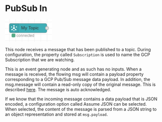 # PubSub In

![PubSub In](images/pubsub_in_node.png)

This node receives a message that has been published to a topic.  During configuration, the property called `Subscription` is used to name the GCP Subscription that we are watching.

This is an event generating node and as such has no inputs.  When a message is received, the flowing msg will contain a payload property corresponding to a GCP Pub/Sub message data payload.  In addition, the msg.message will contain a read-only copy of the original message.  This is described [here](https://cloud.google.com/nodejs/docs/reference/pubsub/0.28.x/Message).  The message is auto acknowledged.

If we know that the incoming message contains a data payload that is JSON encoded, a configuration option called Assume JSON can be selected.  When selected, the content of the message is parsed from a JSON string to an object representation and stored at `msg.payload`.